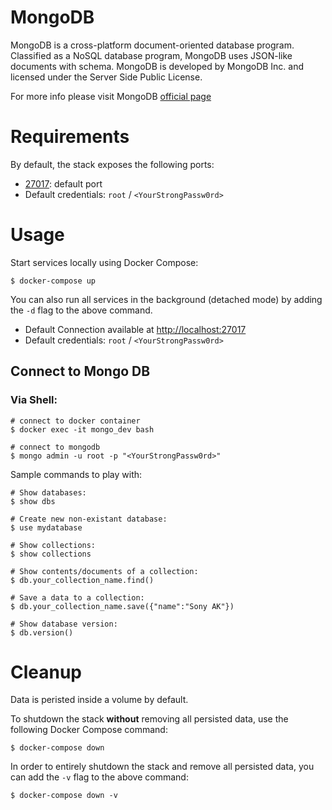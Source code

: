 # MongoDB 

MongoDB is a cross-platform document-oriented database program. Classified as a NoSQL database program, MongoDB uses JSON-like documents with schema. MongoDB is developed by MongoDB Inc. and licensed under the Server Side Public License.

For more info please visit MongoDB [official page](https://www.mongodb.com/)

# Requirements

By default, the stack exposes the following ports:
* [27017](http://localhost:27017): default port
* Default credentials: `root` / `<YourStrongPassw0rd>`

# Usage

Start services locally using Docker Compose:

```
$ docker-compose up
```

You can also run all services in the background (detached mode) by adding the `-d` flag to the above command.


* Default Connection available at [http://localhost:27017](http://localhost:27017)
* Default credentials: `root` / `<YourStrongPassw0rd>`

## Connect to Mongo DB

### Via Shell:
```
# connect to docker container
$ docker exec -it mongo_dev bash

# connect to mongodb
$ mongo admin -u root -p "<YourStrongPassw0rd>"
```

Sample commands to play with:
```
# Show databases:
$ show dbs

# Create new non-existant database:
$ use mydatabase

# Show collections:
$ show collections

# Show contents/documents of a collection:
$ db.your_collection_name.find()

# Save a data to a collection:
$ db.your_collection_name.save({"name":"Sony AK"})

# Show database version:
$ db.version()
```


# Cleanup 

Data is peristed inside a volume by default.

To shutdown the stack **without** removing all persisted data, use the following Docker Compose command:
```
$ docker-compose down
```

In order to entirely shutdown the stack and remove all persisted data, you can add the `-v` flag to the above command:

```
$ docker-compose down -v
```
